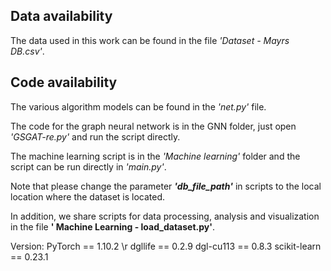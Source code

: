 ## Data availability
The data used in this work can be found in the file *'Dataset - Mayrs DB.csv'*.

## Code availability
The various algorithm models can be found in the *'net.py'* file.

The code for the graph neural network is in the GNN folder, just open *'GSGAT-re.py'* and run the script directly. 

The machine learning script is in the *'Machine learning'* folder and the script can be run directly in *'main.py'*. 

Note that please change the parameter ***'db_file_path'*** in scripts to the local location where the dataset is located.

In addition, we share scripts for data processing, analysis and visualization in the file **' Machine Learning - load_dataset.py'**.

Version:
PyTorch == 1.10.2 \r
dgllife == 0.2.9
dgl-cu113 == 0.8.3
scikit-learn == 0.23.1

